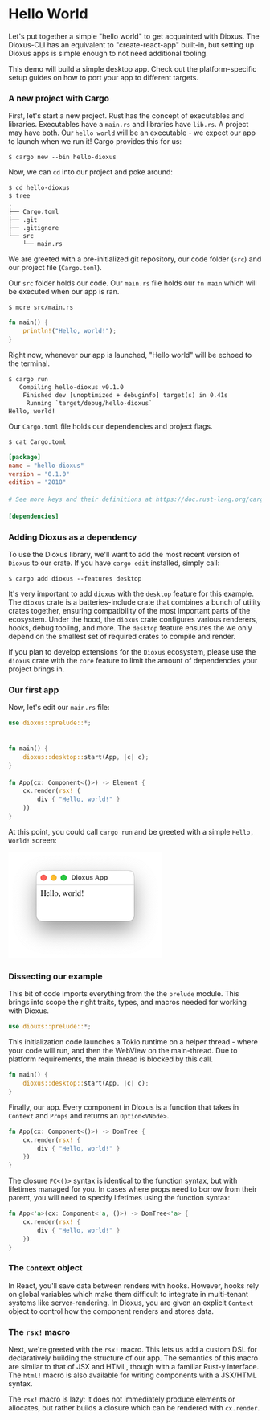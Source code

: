 # Hello World

Let's put together a simple "hello world" to get acquainted with Dioxus. The Dioxus-CLI has an equivalent to "create-react-app" built-in, but setting up Dioxus apps is simple enough to not need additional tooling.

This demo will build a simple desktop app. Check out the platform-specific setup guides on how to port your app to different targets.

### A new project with Cargo

First, let's start a new project. Rust has the concept of executables and libraries. Executables have a `main.rs` and libraries have `lib.rs`. A project may have both. Our `hello world` will be an executable - we expect our app to launch when we run it! Cargo provides this for us:

```shell
$ cargo new --bin hello-dioxus
```

Now, we can `cd` into our project and poke around:

```shell
$ cd hello-dioxus
$ tree
.
├── Cargo.toml
├── .git
├── .gitignore
└── src
    └── main.rs
```

We are greeted with a pre-initialized git repository, our code folder (`src`) and our project file (`Cargo.toml`).

Our `src` folder holds our code. Our `main.rs` file holds our `fn main` which will be executed when our app is ran.

```shell
$ more src/main.rs
```

```rust
fn main() {
    println!("Hello, world!");
}
```

Right now, whenever our app is launched, "Hello world" will be echoed to the terminal.

```shell
$ cargo run
   Compiling hello-dioxus v0.1.0
    Finished dev [unoptimized + debuginfo] target(s) in 0.41s
     Running `target/debug/hello-dioxus`
Hello, world!
```

Our `Cargo.toml` file holds our dependencies and project flags.

```shell
$ cat Cargo.toml
```

```toml
[package]
name = "hello-dioxus"
version = "0.1.0"
edition = "2018"

# See more keys and their definitions at https://doc.rust-lang.org/cargo/reference/manifest.html

[dependencies]

```

### Adding Dioxus as a dependency

To use the Dioxus library, we'll want to add the most recent version of `Dioxus` to our crate. If you have `cargo edit` installed, simply call:

```shell
$ cargo add dioxus --features desktop
```

It's very important to add `dioxus` with the `desktop` feature for this example. The `dioxus` crate is a batteries-include crate that combines a bunch of utility crates together, ensuring compatibility of the most important parts of the ecosystem. Under the hood, the `dioxus` crate configures various renderers, hooks, debug tooling, and more. The `desktop` feature ensures the we only depend on the smallest set of required crates to compile and render.

If you plan to develop extensions for the `Dioxus` ecosystem, please use the `dioxus` crate with the `core` feature to limit the amount of dependencies your project brings in.

### Our first app

Now, let's edit our `main.rs` file:

```rust
use dioxus::prelude::*;


fn main() {
    dioxus::desktop::start(App, |c| c);
}

fn App(cx: Component<()>) -> Element {
    cx.render(rsx! (
        div { "Hello, world!" }
    ))
}
```

At this point, you could call `cargo run` and be greeted with a simple `Hello, World!` screen:

![hello world](images/helloworld.png)

### Dissecting our example

This bit of code imports everything from the the `prelude` module. This brings into scope the right traits, types, and macros needed for working with Dioxus.

```rust
use diouxs::prelude::*;
```

This initialization code launches a Tokio runtime on a helper thread - where your code will run, and then the WebView on the main-thread. Due to platform requirements, the main thread is blocked by this call.

```rust
fn main() {
    dioxus::desktop::start(App, |c| c);
}
```

Finally, our app. Every component in Dioxus is a function that takes in `Context` and `Props` and returns an `Option<VNode>`.

```rust
fn App(cx: Component<()>) -> DomTree {
    cx.render(rsx! {
        div { "Hello, world!" }
    })    
}
```

The closure `FC<()>` syntax is identical to the function syntax, but with lifetimes managed for you. In cases where props need to borrow from their parent, you will need to specify lifetimes using the function syntax:

```rust
fn App<'a>(cx: Component<'a, ()>) -> DomTree<'a> {
    cx.render(rsx! {
        div { "Hello, world!" }
    })    
}
```

### The `Context` object

In React, you'll save data between renders with hooks. However, hooks rely on global variables which make them difficult to integrate in multi-tenant systems like server-rendering. In Dioxus, you are given an explicit `Context` object to control how the component renders and stores data.

### The `rsx!` macro

Next, we're greeted with the `rsx!` macro. This lets us add a custom DSL for declaratively building the structure of our app. The semantics of this macro are similar to that of JSX and HTML, though with a familiar Rust-y interface. The `html!` macro is also available for writing components with a JSX/HTML syntax.

The `rsx!` macro is lazy: it does not immediately produce elements or allocates, but rather builds a closure which can be rendered with `cx.render`.
